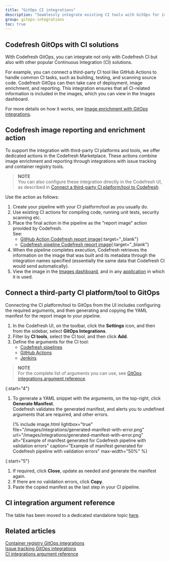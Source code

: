 ```yaml
---
title: "GitOps CI integrations"
description: "Seamlessly integrate existing CI tools with GitOps for image enrichment"
group: gitops-integrations
toc: true
---
```


## Codefresh GitOps with CI solutions 

With Codefresh GitOps, you can integrate not only with Codefresh CI but also with other popular Continuous Integration (CI) solutions.

For example, you can connect a third-party CI tool like GitHub Actions to handle common CI tasks, such as building, testing, and scanning source code. Codefresh GitOps can then take care of deployment, image enrichment, and reporting. This integration ensures that all CI-related information is included in the images, which you can view in the Images dashboard.

For more details on how it works, see [Image enrichment with GitOps integrations]({{site.baseurl}}/docs/gitops-integrations/image-enrichment-overview/).

## Codefresh image reporting and enrichment action
To support the integration with third-party CI platforms and tools, we offer dedicated actions in the Codefresh Marketplace. These actions combine image enrichment and reporting through integrations with issue tracking and container registry tools. 

>**NOTE**  
You can also configure these integration directly in the Codefresh UI, as described in [Connect a third-party CI platform/tool to Codefresh](#connect-a-third-party-ci-platformtool-to-gitops).


Use the action as follows:

1. Create your pipeline with your CI platform/tool as you usually do.
1. Use existing CI actions for compiling code, running unit tests, security scanning etc.
1. Place the final action in the pipeline as the "report image" action provided by Codefresh.  
  See:  
    * [GitHub Action Codefresh report image](https://github.com/marketplace/actions/codefresh-report-image){:target="\_blank"}  
    * [Codefresh pipeline Codefresh report image](https://codefresh.io/steps/step/codefresh-report-image){:target="\_blank"}  
1. When the pipeline completes execution, Codefresh retrieves the information on the image that was built and its metadata through the integration names specified (essentially the same data that Codefresh CI would send automatically).
1. View the image in the [Images dashboard]({{site.baseurl}}/docs/dashboards/images/), and in any [application]({{site.baseurl}}/docs/deployments/gitops/monitor-applications/) in which it is used.

## Connect a third-party CI platform/tool to GitOps
Connecting the CI platform/tool to GitOps from the UI includes configuring the required arguments, and then generating and copying the YAML manifest for the report image to your pipeline.  

1. In the Codefresh UI, on the toolbar, click the **Settings** icon, and then from the sidebar, select **GitOps Integrations**. 
1. Filter by **CI tools**, select the CI tool, and then click **Add**.
1. Define the arguments for the CI tool:  
    * [Codefresh pipelines]({{site.baseurl}}/docs/gitops-integrations/ci-integrations/codefresh-classic/#codefresh-pipeline-gitops-integration-settings)  
    * [GitHub Actions]({{site.baseurl}}/docs/gitops-integrations/ci-integrations/github-actions/#github-action-gitops-integration-settings)  
    * [Jenkins]({{site.baseurl}}/docs/gitops-integrations/ci-integrations/jenkins/#jenkins-gitops-integration-settings)  
    
  >**NOTE**  
  For the complete list of arguments you can use, see [GitOps integrations argument reference]({{site.baseurl}}/docs/gitops-integrations/ci-argument-reference/).

{:start="4"}
1. To generate a YAML snippet with the arguments, on the top-right, click **Generate Manifest**.  
   Codefresh validates the generated manifest, and alerts you to undefined arguments that are required, and other errors. 

   {% include image.html 
lightbox="true" 
file="/images/integrations/generated-manifest-with-error.png" 
url="/images/integrations/generated-manifest-with-error.png"
alt="Example of manifest generated for Codefresh pipeline with validation errors"
caption="Example of manifest generated for Codefresh pipeline with validation errors"
max-width="50%"
%}

{:start="5"}
1. If required, click **Close**, update as needed and generate the manifest again.
1. If there are no validation errors, click **Copy**.
1. Paste the copied manifest as the last step in your CI pipeline.

## CI integration argument reference 
The table has been moved to a dedicated standalone topic [here]({{site.baseurl}}/docs/gitops-integrations/ci-argument-reference/).


## Related articles
[Container registry GitOps integrations]({{site.baseurl}}/docs/gitops-integrations/container-registries/)  
[Issue tracking GitOps integrations]({{site.baseurl}}/docs/gitops-integrations/issue-tracking/)  
[CI integrations argument reference]({{site.baseurl}}/docs/gitops-integrations/ci-argument-reference/)  






